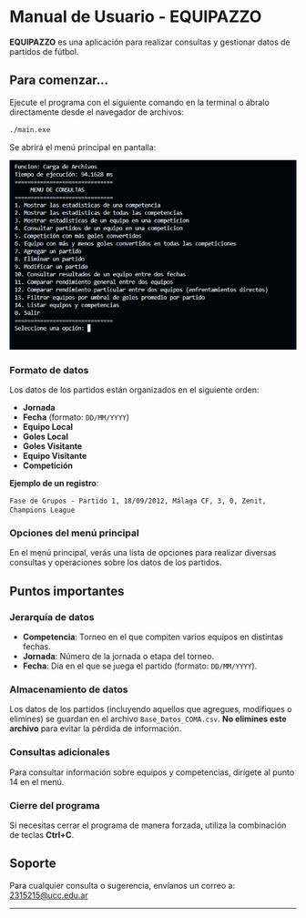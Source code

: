 # Manual de Usuario - EQUIPAZZO

**EQUIPAZZO** es una aplicación para realizar consultas y gestionar datos de partidos de fútbol.

## Para comenzar...

Ejecute el programa con el siguiente comando en la terminal o ábralo directamente desde el navegador de archivos:

```bash
./main.exe
```

Se abrirá el menú principal en pantalla:

![alt text](capture1.png)

### Formato de datos

Los datos de los partidos están organizados en el siguiente orden:
- **Jornada**
- **Fecha** (formato: `DD/MM/YYYY`)
- **Equipo Local**
- **Goles Local**
- **Goles Visitante**
- **Equipo Visitante**
- **Competición**

**Ejemplo de un registro**:
```
Fase de Grupos - Partido 1, 18/09/2012, Málaga CF, 3, 0, Zenit, Champions League
```

### Opciones del menú principal
En el menú principal, verás una lista de opciones para realizar diversas consultas y operaciones sobre los datos de los partidos.

## Puntos importantes

### Jerarquía de datos
- **Competencia**: Torneo en el que compiten varios equipos en distintas fechas.
- **Jornada**: Número de la jornada o etapa del torneo.
- **Fecha**: Día en el que se juega el partido (formato: `DD/MM/YYYY`).

### Almacenamiento de datos
Los datos de los partidos (incluyendo aquellos que agregues, modifiques o elimines) se guardan en el archivo `Base_Datos_COMA.csv`. **No elimines este archivo** para evitar la pérdida de información.

### Consultas adicionales
Para consultar información sobre equipos y competencias, dirígete al punto 14 en el menú.

### Cierre del programa
Si necesitas cerrar el programa de manera forzada, utiliza la combinación de teclas **Ctrl+C**.

## Soporte
Para cualquier consulta o sugerencia, envíanos un correo a: [2315215@ucc.edu.ar](mailto:2315215@ucc.edu.ar)

--- 

